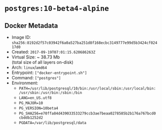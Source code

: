 # `postgres:10-beta4-alpine`

## Docker Metadata

- Image ID: `sha256:8192d2f57c03942f6a0a527ba251d8f168ecbc3149777e99d5b3424cf02417d0`
- Created: `2017-09-19T07:01:15.620686263Z`
- Virtual Size: ~ 38.73 Mb  
  (total size of all layers on-disk)
- Arch: `linux`/`amd64`
- Entrypoint: `["docker-entrypoint.sh"]`
- Command: `["postgres"]`
- Environment:
  - `PATH=/usr/lib/postgresql/10/bin:/usr/local/sbin:/usr/local/bin:/usr/sbin:/usr/bin:/sbin:/bin`
  - `LANG=en_US.utf8`
  - `PG_MAJOR=10`
  - `PG_VERSION=10beta4`
  - `PG_SHA256=e70ffa84d439033533279ccb3ae7beaa0278585b2b176a767bcd0cbddb1252d2`
  - `PGDATA=/var/lib/postgresql/data`

